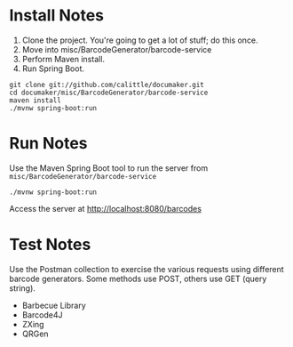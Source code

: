 # Install Notes
1. Clone the project. You're going to get a lot of stuff; do this once.
1. Move into misc/BarcodeGenerator/barcode-service
1. Perform Maven install.
1. Run Spring Boot.
```
git clone git://github.com/calittle/documaker.git
cd documaker/misc/BarcodeGenerator/barcode-service
maven install
./mvnw spring-boot:run
```
# Run Notes
Use the Maven Spring Boot tool to run the server from `misc/BarcodeGenerator/barcode-service`
```
./mvnw spring-boot:run
```
Access the server at [http://localhost:8080/barcodes](http://localhost:8080/barcodes)

# Test Notes
Use the Postman collection to exercise the various requests using different barcode generators. Some methods use POST, others use GET (query string).
* Barbecue Library
* Barcode4J
* ZXing
* QRGen
